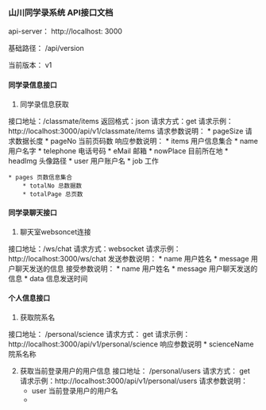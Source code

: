 ### 山川同学录系统 API接口文档

api-server： http://localhost: 3000

基础路径： /api/version

当前版本： v1

#### 同学录信息接口

1. 同学录信息获取

接口地址：/classmate/items
返回格式：json
请求方式：get
请求示例：http://localhost:3000/api/v1/classmate/items
请求参数说明：
    * pageSize 请求数据长度
    * pageNo 当前页码数 
响应参数说明：
    * items 用户信息集合
        * name 用户名字
        * telephone 电话号码
        * eMail 邮箱
        * nowPlace 目前所在地
        * headImg 头像路径
        * user 用户账户名
        * job 工作

    * pages 页数信息集合
        * totalNo 总数据数
        * totalPage 总页数

#### 同学录聊天接口

1. 聊天室websoncet连接

接口地址：/ws/chat
请求方式：websocket
请求示例：http://localhost:3000/ws/chat
发送参数说明：
    * name 用户姓名
    * message 用户聊天发送的信息
接受参数说明：
    * name 用户姓名
    * message 用户聊天发送的信息
    * data 信息发送时间

#### 个人信息接口

1. 获取院系名

接口地址： /personal/science
请求方式： get
请求示例：http://localhost:3000/api/v1/personal/science
响应参数说明
    * scienceName 院系名称

2. 获取当前登录用户的用户信息
接口地址： /personal/users
请求方式： get
请求示例：http://localhost:3000/api/v1/personal/users
请求参数说明：
    * user 当前登录用户的用户名
    * 